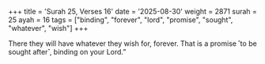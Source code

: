+++
title = 'Surah 25, Verses 16'
date = '2025-08-30'
weight = 2871
surah = 25
ayah = 16
tags = ["binding", "forever", "lord", "promise", "sought", "whatever", "wish"]
+++

There they will have whatever they wish for, forever. That is a promise ˹to be sought after˺, binding on your Lord.”